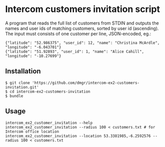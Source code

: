 # Intercom customers invitation script

A program that reads the full list of customers from STDIN and outputs the names and user ids of matching customers, sorted by user id (ascending).
The input must consists of one customer per line, JSON-encoded, eg.:

    {"latitude": "52.986375", "user_id": 12, "name": "Christina McArdle", "longitude": "-6.043701"}
    {"latitude": "51.92893", "user_id": 1, "name": "Alice Cahill", "longitude": "-10.27699"}

## Installation

    $ git clone 'https://github.com/dmgr/intercom-ex2-customers-invitation.git'
    $ cd intercom-ex2-customers-invitation
    $ bundle

## Usage

    intercom_ex2_customer_invitation --help
    intercom_ex2_customer_invitation --radius 100 < customers.txt # for Intercom office location
    intercom_ex2_customer_invitation --location 53.3381985,-6.2592576 --radius 100 < customers.txt
